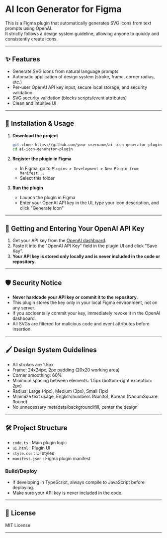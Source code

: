 # AI Icon Generator for Figma

This is a Figma plugin that automatically generates SVG icons from text prompts using OpenAI.  
It strictly follows a design system guideline, allowing anyone to quickly and consistently create icons.

---

## ✨ Features

- Generate SVG icons from natural language prompts
- Automatic application of design system (stroke, frame, corner radius, etc.)
- Per-user OpenAI API key input, secure local storage, and security validation
- SVG security validation (blocks scripts/event attributes)
- Clean and intuitive UI

---

## 🚀 Installation & Usage

1. **Download the project**

   ```bash
   git clone https://github.com/your-username/ai-icon-generator-plugin.git
   cd ai-icon-generator-plugin
   ```

2. **Register the plugin in Figma**

   - In Figma, go to `Plugins > Development > New Plugin from Manifest...`
   - Select this folder

3. **Run the plugin**
   - Launch the plugin in Figma
   - Enter your OpenAI API key in the UI, type your icon description, and click "Generate Icon"

---

## 🔑 Getting and Entering Your OpenAI API Key

1. Get your API key from the [OpenAI dashboard](https://platform.openai.com/api-keys).
2. Paste it into the "OpenAI API Key" field in the plugin UI and click "Save Key".
3. **Your API key is stored only locally and is never included in the code or repository.**

---

## 🛡️ Security Notice

- **Never hardcode your API key or commit it to the repository.**
- This plugin stores the key only in your local Figma environment, not on any server.
- If you accidentally commit your key, immediately revoke it in the OpenAI dashboard.
- All SVGs are filtered for malicious code and event attributes before insertion.

---

## 🖌️ Design System Guidelines

- All strokes are 1.5px
- Frame: 24x24px, 2px padding (20x20 working area)
- Corner smoothing: 60%
- Minimum spacing between elements: 1.5px (bottom-right exception: 2px)
- Radius: Large (4px), Medium (3px), Small (1px)
- Minimize text usage, English/numbers (Nunito), Korean (NanumSquare Round)
- No unnecessary metadata/background/fill, center the design

---

## 🛠️ Project Structure

- `code.ts` : Main plugin logic
- `ui.html` : Plugin UI
- `style.css` : UI styles
- `manifest.json` : Figma plugin manifest

### Build/Deploy

- If developing in TypeScript, always compile to JavaScript before deploying.
- Make sure your API key is never included in the code.

---

## 📄 License

MIT License

---
